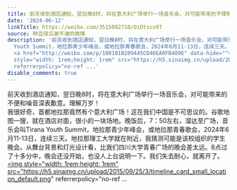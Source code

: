 ```yaml
---
title: 前天收到酒店通知，翌日晚8时，将在意大利广场举行一场音乐会，对可能带来的不便和噪音深表歉意。理解万岁！ 我很好奇，首都地拉那竟然有个意大利广场！这在我们...
date: '2024-06-12'
linkTitle: https://weibo.com/3515092710/OiDtscv0T
source: 种豆得瓜谢不谦的微博
description: '前天收到酒店通知，翌日晚8时，将在意大利广场举行一场音乐会，对可能带来的不便和噪音深表歉意。理解万岁！<br> 我很好奇，首都地拉那竟然有个意大利广场！这在我们中国是不可思议的。谷歌地图一搜，就在酒店对面，很小的一块场地。晚饭后，7：50左右，溜达至广场，音乐会叫Tirana
  Youth Summit，地拉那青少年峰会，或地拉那青春歌会，2024年6月11-13日，连续三天。地拉那理工大学就在附近，我猜测可能是该校组织的学生晚会。从舞台背景和灯光设计看，比我们四川大学青春广场的晚会差太远。8点过了十多分中，晚会还没开始，也没人上台说明一下。我们失去耐心，就离开了。
  <a href="http://weibo.com/p/100101B209445CD46EA0FB409E" data-hide=""><span class="url-icon"><img
  style="width: 1rem;height: 1rem" src="https://h5.sinaimg.cn/upload/2015/09/25/3/timeline_card_small_location_default.png"
  referrerpolicy="no-ref ...'
disable_comments: true
---
```

前天收到酒店通知，翌日晚8时，将在意大利广场举行一场音乐会，对可能带来的不便和噪音深表歉意。理解万岁！<br> 我很好奇，首都地拉那竟然有个意大利广场！这在我们中国是不可思议的。谷歌地图一搜，就在酒店对面，很小的一块场地。晚饭后，7：50左右，溜达至广场，音乐会叫Tirana Youth Summit，地拉那青少年峰会，或地拉那青春歌会，2024年6月11-13日，连续三天。地拉那理工大学就在附近，我猜测可能是该校组织的学生晚会。从舞台背景和灯光设计看，比我们四川大学青春广场的晚会差太远。8点过了十多分中，晚会还没开始，也没人上台说明一下。我们失去耐心，就离开了。 <a href="http://weibo.com/p/100101B209445CD46EA0FB409E" data-hide=""><span class="url-icon"><img style="width: 1rem;height: 1rem" src="https://h5.sinaimg.cn/upload/2015/09/25/3/timeline_card_small_location_default.png" referrerpolicy="no-ref ...